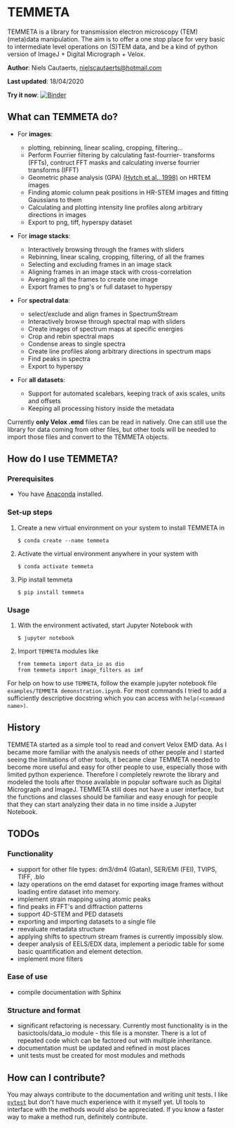 # TEMMETA

TEMMETA is a library for transmission electron microscopy (TEM) (meta)data manipulation. The aim is to offer a one stop place for very basic to intermediate level operations on (S)TEM data, and be a kind of python version of ImageJ + Digital Micrograph + Velox.

**Author**: Niels Cautaerts, [nielscautaerts@hotmail.com](mailto:nielscautaerts@hotmail.com)

**Last updated**: 18/04/2020

**Try it now**: [![Binder](https://mybinder.org/badge_logo.svg)](https://mybinder.org/v2/gh/din14970/TEMMETA/master?filepath=examples%2FTEMMETA%20demonstration.ipynb)

## What can TEMMETA do?

* For **images**:
	* plotting, rebinning, linear scaling, cropping, filtering...
	* Perform Fourrier filtering by calculating fast-fourrier-		transforms (FFTs), contruct FFT masks and calculating inverse 		fourrier transforms (IFFT)
	* Geometric phase analysis (GPA) [(Hytch et al., 1998)](http://doi.org/10.1016/S0304-3991(98)00035-7) on HRTEM images
	* Finding atomic column peak positions in HR-STEM images and 		fitting Gaussians to them
	* Calculating and plotting intensity line profiles along 		arbitrary directions in images
	* Export to png, tiff, hyperspy dataset

* For **image stacks**:
	* Interactively browsing through the frames with sliders
	* Rebinning, linear scaling, cropping, filtering, of all the 		frames
	* Selecting and excluding frames in an image stack
	* Aligning frames in an image stack with cross-correlation
	* Averaging all the frames to create one image
	* Export frames to png's or full dataset to hyperspy

* For **spectral data**:
	* select/exclude and align frames in SpectrumStream
	* Interactively browse through spectral map with sliders
	* Create images of spectrum maps at specific energies
	* Crop and rebin spectral maps
	* Condense areas to single spectra
	* Create line profiles along arbitrary directions in spectrum maps
	* Find peaks in spectra
	* Export to hyperspy

* For **all datasets**:
	* Support for automated scalebars, keeping track of axis scales, 		units and offsets
	* Keeping all processing history inside the metadata

Currently **only Velox .emd** files can be read in natively. One can still use the library for data coming from other files, but other tools will be needed to import those files and convert to the TEMMETA objects.

## How do I use TEMMETA?

### Prerequisites

* You have [Anaconda](https://www.anaconda.com/distribution/) installed.

### Set-up steps

1. Create a new virtual environment on your system to install TEMMETA in

	```
	$ conda create --name temmeta
	```

2. Activate the virtual environment anywhere in your system with

	```
	$ conda activate temmeta
	```

3. Pip install temmeta

	```
	$ pip install temmeta
	```

### Usage

1. With the environment activated, start Jupyter Notebook with

	```
	$ jupyter notebook
	```

2. Import `TEMMETA` modules like

	```
	from temmeta import data_io as dio
	from temmeta import image_filters as imf
	```

For help on how to use `TEMMETA`, follow the example jupyter notebook file `examples/TEMMETA demonstration.ipynb`. For most commands I tried to add a sufficiently descriptive docstring which you can access with `help(<command name>)`.

## History
TEMMETA started as a simple tool to read and convert Velox EMD data. As I became more familiar with the analysis needs of other people and I started seeing the limitations of other tools, it became clear TEMMETA needed to become more useful and easy for other people to use, especially those with limited python experience. Therefore I completely rewrote the library and modeled the tools after those available in popular software such as Digital Micrograph and ImageJ. TEMMETA still does not have a user interface, but the functions and classes should be familiar and easy enough for people that they can start analyzing their data in no time inside a Jupyter Notebook.

## TODOs
### Functionality
* support for other file types: dm3/dm4 (Gatan), SER/EMI (FEI), TVIPS, TIFF, .blo
* lazy operations on the emd dataset for exporting image frames without loading entire dataset into memory.
* implement strain mapping using atomic peaks
* find peaks in FFT's and diffraction patterns
* support 4D-STEM and PED datasets
* exporting and importing datasets to a single file
* reevaluate metadata structure
* applying shifts to spectrum stream frames is currently impossibly 	slow.
* deeper analysis of EELS/EDX data, implement a periodic table for some basic quantification and element detection.
* implement more filters

### Ease of use
* compile documentation with Sphinx

### Structure and format
* significant refactoring is necessary. Currently most functionality is in the basictools/data_io module - this file is a monster. There is a lot of repeated code which can be factored out with multiple inheritance.
* documentation must be updated and refined in most places
* unit tests must be created for most modules and methods

## How can I contribute?

You may always contribute to the documentation and writing unit tests. I like [`pytest`](https://docs.pytest.org/en/latest/) but don't have much experience with it myself yet. UI tools to interface with the methods would also be appreciated. If you know a faster way to make a method run, definitely contribute.
